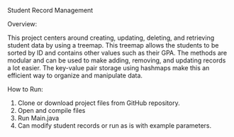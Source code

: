 Student Record Management

Overview:

This project centers around creating, updating, deleting, and retrieving student data by using a treemap. This treemap allows the students to be sorted by ID and contains other values such as their GPA. The methods are modular and can be used to make adding, removing, and updating records a lot easier. The key-value pair storage using hashmaps make this an efficient way to organize and manipulate data. 

How to Run: 


1.	Clone or download project files from GitHub repository.
2.	Open and compile files
3.	Run Main.java
4.	Can modify student records or run as is with example parameters. 
